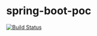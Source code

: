 # spring-boot-poc

[![Build Status](https://travis-ci.org/fischermatte/spring-boot-poc.svg?branch=master)](https://travis-ci.org/fischermatte/spring-boot-poc)
